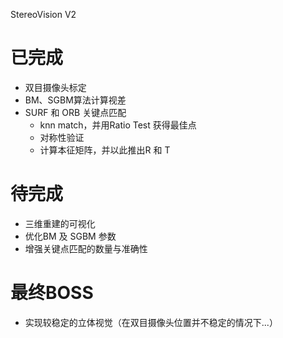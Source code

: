StereoVision V2
# 已完成
* 双目摄像头标定
* BM、SGBM算法计算视差
* SURF 和 ORB 关键点匹配
    * knn match，并用Ratio Test 获得最佳点
    * 对称性验证
    * 计算本征矩阵，并以此推出R 和 T


# 待完成
* 三维重建的可视化
* 优化BM 及 SGBM 参数
* 增强关键点匹配的数量与准确性


# 最终BOSS
* 实现较稳定的立体视觉（在双目摄像头位置并不稳定的情况下...）
